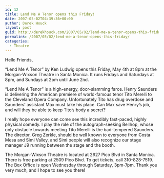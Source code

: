 ```yaml
---
id: 12
title: Lend Me A Tenor opens this Friday!
date: 2007-05-02T04:39:36+00:00
author: Derek Houck
layout: post
guid: http://derekhouck.com/2007/05/02/lend-me-a-tenor-opens-this-friday/
permalink: /2007/05/02/lend-me-a-tenor-opens-this-friday/
categories:
  - Theatre
---
```

Hello Friends,

&#8220;Lend Me A Tenor&#8221; by Ken Ludwig opens this Friday, May 4th at 8pm at the Morgan-Wixson Theatre in Santa Monica. It runs Fridays and Saturdays at 8pm, and Sundays at 2pm until June 2nd.

&#8220;Lend Me A Tenor&#8221; is a high-energy, door-slamming farce. Henry Saunders is delivering the American premiere of world-famous tenor Tito Merelli to the Cleveland Opera Company. Unfortunately Tito has drug overdose and Saunders&#8217; assistant Max must take his place. Can Max save Henry&#8217;s job, and will they be able to keep Tito&#8217;s body a secret?

I really hope everyone can come see this incredibly fast-paced, highly physical comedy. I play the role of the autograph-seeking Bellhop, whose only obstacle towards meeting Tito Merelli is the bad-tempered Saunders. The director, Greg Zerkle, should be well known to everyone from Costa Mesa and Simi Valley, and Simi people will also recognize our stage manager J9 running between the stage and the booth.

The Morgan-Wixson Theatre is located at 2627 Pico Blvd in Santa Monica. There is free parking at 2509 Pico Blvd. To get tickets, call 310-828-7519. The Box Office is open Wednesday through Saturday, 3pm-7pm. Thank you very much, and I hope to see you there!